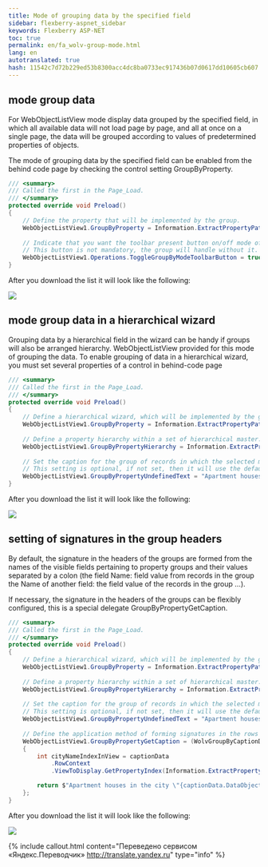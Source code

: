 ```yaml
--- 
title: Mode of grouping data by the specified field 
sidebar: flexberry-aspnet_sidebar 
keywords: Flexberry ASP-NET 
toc: true 
permalink: en/fa_wolv-group-mode.html 
lang: en 
autotranslated: true 
hash: 11542c7d72b229ed53b8300acc4dc8ba0733ec917436b07d0617dd10605cb607 
--- 
```


## mode group data 
For WebObjectListView mode display data grouped by the specified field, in which all available data 
will not load page by page, and all at once on a single page, the data will be grouped 
according to values of predetermined properties of objects. 

The mode of grouping data by the specified field can be enabled from the behind code page by checking the control setting GroupByProperty. 

```csharp
/// <summary> 
/// Called the first in the Page_Load. 
/// </summary> 
protected override void Preload()
{
    // Define the property that will be implemented by the group. 
    WebObjectListView1.GroupByProperty = Information.ExtractPropertyPath<Квартира>(x => x.ВидОтделки);
    
    // Indicate that you want the toolbar present button on/off mode of the group data. 
    // This button is not mandatory, the group will handle without it. 
    WebObjectListView1.Operations.ToggleGroupByModeToolbarButton = true;
}
``` 

After you download the list it will look like the following: 

![](/images/pages/products/flexberry-aspnet/controls/wolv/group-by-mode1.png) 

## mode group data in a hierarchical wizard 
Grouping data by a hierarchical field in the wizard can be handy if groups will also be arranged hierarchy. 
WebObjectListView provided for this mode of grouping the data. 
To enable grouping of data in a hierarchical wizard, you must set several properties of a control in behind-code page 

```csharp
/// <summary> 
/// Called the first in the Page_Load. 
/// </summary> 
protected override void Preload()
{
    // Define a hierarchical wizard, which will be implemented by the group. 
    WebObjectListView1.GroupByProperty = Information.ExtractPropertyPath<Квартира>(x => x.Дом.Город);
    
    // Define a property hierarchy within a set of hierarchical master. 
    WebObjectListView1.GroupByPropertyHierarchy = Information.ExtractPropertyPath<Город>(x => x.Иерархия);
    
    // Set the caption for the group of records in which the selected master. 
    // This setting is optional, if not set, then it will use the default value. 
    WebObjectListView1.GroupByPropertyUndefinedText = "Apartment houses in the uncertain cities";
}
``` 

After you download the list it will look like the following: 

![](/images/pages/products/flexberry-aspnet/controls/wolv/group-by-mode2.png) 

## setting of signatures in the group headers 
By default, the signature in the headers of the groups are formed from the names of the visible fields pertaining to property groups and their values separated by a colon (the field Name: field value from records in the group the Name of another field: the field value of the records in the group ...). 

If necessary, the signature in the headers of the groups can be flexibly configured, this is a special delegate GroupByPropertyGetCaption. 

```csharp
/// <summary> 
/// Called the first in the Page_Load. 
/// </summary> 
protected override void Preload()
{
    // Define a hierarchical wizard, which will be implemented by the group. 
    WebObjectListView1.GroupByProperty = Information.ExtractPropertyPath<Квартира>(x => x.Дом.Город);
    
    // Define a property hierarchy within a set of hierarchical master. 
    WebObjectListView1.GroupByPropertyHierarchy = Information.ExtractPropertyPath<Город>(x => x.Иерархия);
    
    // Set the caption for the group of records in which the selected master. 
    // This setting is optional, if not set, then it will use the default value. 
    WebObjectListView1.GroupByPropertyUndefinedText = "Apartment houses in the uncertain cities";
    
    // Define the application method of forming signatures in the rows which are headings of groups. 
    WebObjectListView1.GroupByPropertyGetCaption = (WolvGroupByCaptionData captionData) =>
    {
        int cityNameIndexInView = captionData
            .RowContext
            .ViewToDisplay.GetPropertyIndex(Information.ExtractPropertyPath<Квартира>(x => x.Дом.Город.Наименование));

        return $"Apartment houses in the city \"{captionData.DataObject.ObjectedData[cityNameIndexInView]}\"";
    };
}
``` 

After you download the list it will look like the following: 

![](/images/pages/products/flexberry-aspnet/controls/wolv/group-by-mode3.png) 



{% include callout.html content="Переведено сервисом «Яндекс.Переводчик» <http://translate.yandex.ru>" type="info" %}